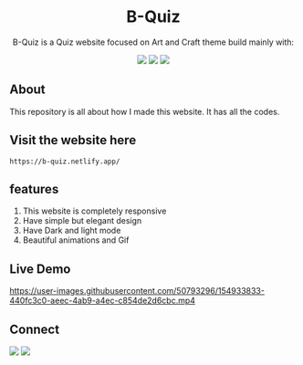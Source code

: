 <div align="center">

# B-Quiz

B-Quiz is a Quiz website focused on Art and Craft theme build mainly with:



![](https://img.shields.io/badge/HTML5-E34F26?style=for-the-badge&logo=html5&logoColor=white)
![](https://img.shields.io/badge/CSS3-1572B6?style=for-the-badge&logo=css3&logoColor=white)
![](https://img.shields.io/badge/JavaScript-F7DF1E?style=for-the-badge&logo=javascript&logoColor=black)

</div>

## About





This repository is all about how I made this website. It has all the codes.

## Visit the website here

``` https://b-quiz.netlify.app/ ```

## features

1. This website is completely responsive
1. Have simple but elegant design
1. Have Dark and light mode
1.  Beautiful animations and Gif

## Live Demo

https://user-images.githubusercontent.com/50793296/154933833-440fc3c0-aeec-4ab9-a4ec-c854de2d6cbc.mp4

## Connect
<a href="https://twitter.com/Kajal3310"><img src="https://img.shields.io/badge/Twitter-1DA1F2?style=for-the-badge&logo=twitter&logoColor=white"/></a>
<a href="https://www.linkedin.com/in/kajal-kumari-52bab41aa/"><img src="https://img.shields.io/badge/LinkedIn-0077B5?style=for-the-badge&logo=linkedin&logoColor=white"/></a>
